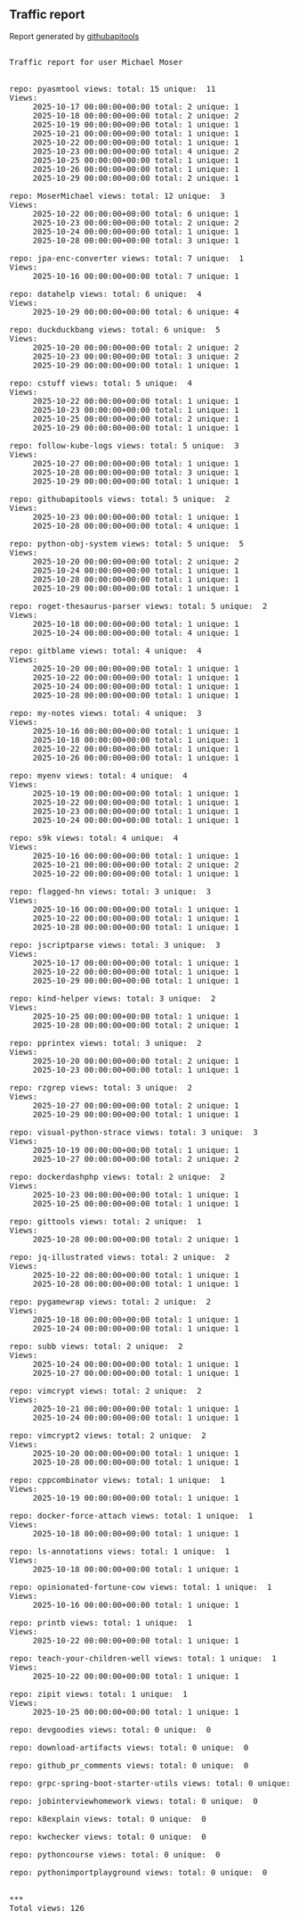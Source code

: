 <h2> Traffic report </h2>

Report generated by <a href="https://github.com/MoserMichael/githubapitools">githubapitools</a>

<pre>

Traffic report for user Michael Moser


repo: pyasmtool views: total: 15 unique:  11
Views:
	 2025-10-17 00:00:00+00:00 total: 2 unique: 1
	 2025-10-18 00:00:00+00:00 total: 2 unique: 2
	 2025-10-19 00:00:00+00:00 total: 1 unique: 1
	 2025-10-21 00:00:00+00:00 total: 1 unique: 1
	 2025-10-22 00:00:00+00:00 total: 1 unique: 1
	 2025-10-23 00:00:00+00:00 total: 4 unique: 2
	 2025-10-25 00:00:00+00:00 total: 1 unique: 1
	 2025-10-26 00:00:00+00:00 total: 1 unique: 1
	 2025-10-29 00:00:00+00:00 total: 2 unique: 1

repo: MoserMichael views: total: 12 unique:  3
Views:
	 2025-10-22 00:00:00+00:00 total: 6 unique: 1
	 2025-10-23 00:00:00+00:00 total: 2 unique: 2
	 2025-10-24 00:00:00+00:00 total: 1 unique: 1
	 2025-10-28 00:00:00+00:00 total: 3 unique: 1

repo: jpa-enc-converter views: total: 7 unique:  1
Views:
	 2025-10-16 00:00:00+00:00 total: 7 unique: 1

repo: datahelp views: total: 6 unique:  4
Views:
	 2025-10-29 00:00:00+00:00 total: 6 unique: 4

repo: duckduckbang views: total: 6 unique:  5
Views:
	 2025-10-20 00:00:00+00:00 total: 2 unique: 2
	 2025-10-23 00:00:00+00:00 total: 3 unique: 2
	 2025-10-29 00:00:00+00:00 total: 1 unique: 1

repo: cstuff views: total: 5 unique:  4
Views:
	 2025-10-22 00:00:00+00:00 total: 1 unique: 1
	 2025-10-23 00:00:00+00:00 total: 1 unique: 1
	 2025-10-25 00:00:00+00:00 total: 2 unique: 1
	 2025-10-29 00:00:00+00:00 total: 1 unique: 1

repo: follow-kube-logs views: total: 5 unique:  3
Views:
	 2025-10-27 00:00:00+00:00 total: 1 unique: 1
	 2025-10-28 00:00:00+00:00 total: 3 unique: 1
	 2025-10-29 00:00:00+00:00 total: 1 unique: 1

repo: githubapitools views: total: 5 unique:  2
Views:
	 2025-10-23 00:00:00+00:00 total: 1 unique: 1
	 2025-10-28 00:00:00+00:00 total: 4 unique: 1

repo: python-obj-system views: total: 5 unique:  5
Views:
	 2025-10-20 00:00:00+00:00 total: 2 unique: 2
	 2025-10-24 00:00:00+00:00 total: 1 unique: 1
	 2025-10-28 00:00:00+00:00 total: 1 unique: 1
	 2025-10-29 00:00:00+00:00 total: 1 unique: 1

repo: roget-thesaurus-parser views: total: 5 unique:  2
Views:
	 2025-10-18 00:00:00+00:00 total: 1 unique: 1
	 2025-10-24 00:00:00+00:00 total: 4 unique: 1

repo: gitblame views: total: 4 unique:  4
Views:
	 2025-10-20 00:00:00+00:00 total: 1 unique: 1
	 2025-10-22 00:00:00+00:00 total: 1 unique: 1
	 2025-10-24 00:00:00+00:00 total: 1 unique: 1
	 2025-10-28 00:00:00+00:00 total: 1 unique: 1

repo: my-notes views: total: 4 unique:  3
Views:
	 2025-10-16 00:00:00+00:00 total: 1 unique: 1
	 2025-10-18 00:00:00+00:00 total: 1 unique: 1
	 2025-10-22 00:00:00+00:00 total: 1 unique: 1
	 2025-10-26 00:00:00+00:00 total: 1 unique: 1

repo: myenv views: total: 4 unique:  4
Views:
	 2025-10-19 00:00:00+00:00 total: 1 unique: 1
	 2025-10-22 00:00:00+00:00 total: 1 unique: 1
	 2025-10-23 00:00:00+00:00 total: 1 unique: 1
	 2025-10-24 00:00:00+00:00 total: 1 unique: 1

repo: s9k views: total: 4 unique:  4
Views:
	 2025-10-16 00:00:00+00:00 total: 1 unique: 1
	 2025-10-21 00:00:00+00:00 total: 2 unique: 2
	 2025-10-22 00:00:00+00:00 total: 1 unique: 1

repo: flagged-hn views: total: 3 unique:  3
Views:
	 2025-10-16 00:00:00+00:00 total: 1 unique: 1
	 2025-10-22 00:00:00+00:00 total: 1 unique: 1
	 2025-10-28 00:00:00+00:00 total: 1 unique: 1

repo: jscriptparse views: total: 3 unique:  3
Views:
	 2025-10-17 00:00:00+00:00 total: 1 unique: 1
	 2025-10-22 00:00:00+00:00 total: 1 unique: 1
	 2025-10-29 00:00:00+00:00 total: 1 unique: 1

repo: kind-helper views: total: 3 unique:  2
Views:
	 2025-10-25 00:00:00+00:00 total: 1 unique: 1
	 2025-10-28 00:00:00+00:00 total: 2 unique: 1

repo: pprintex views: total: 3 unique:  2
Views:
	 2025-10-20 00:00:00+00:00 total: 2 unique: 1
	 2025-10-23 00:00:00+00:00 total: 1 unique: 1

repo: rzgrep views: total: 3 unique:  2
Views:
	 2025-10-27 00:00:00+00:00 total: 2 unique: 1
	 2025-10-29 00:00:00+00:00 total: 1 unique: 1

repo: visual-python-strace views: total: 3 unique:  3
Views:
	 2025-10-19 00:00:00+00:00 total: 1 unique: 1
	 2025-10-27 00:00:00+00:00 total: 2 unique: 2

repo: dockerdashphp views: total: 2 unique:  2
Views:
	 2025-10-23 00:00:00+00:00 total: 1 unique: 1
	 2025-10-25 00:00:00+00:00 total: 1 unique: 1

repo: gittools views: total: 2 unique:  1
Views:
	 2025-10-28 00:00:00+00:00 total: 2 unique: 1

repo: jq-illustrated views: total: 2 unique:  2
Views:
	 2025-10-22 00:00:00+00:00 total: 1 unique: 1
	 2025-10-28 00:00:00+00:00 total: 1 unique: 1

repo: pygamewrap views: total: 2 unique:  2
Views:
	 2025-10-18 00:00:00+00:00 total: 1 unique: 1
	 2025-10-24 00:00:00+00:00 total: 1 unique: 1

repo: subb views: total: 2 unique:  2
Views:
	 2025-10-24 00:00:00+00:00 total: 1 unique: 1
	 2025-10-27 00:00:00+00:00 total: 1 unique: 1

repo: vimcrypt views: total: 2 unique:  2
Views:
	 2025-10-21 00:00:00+00:00 total: 1 unique: 1
	 2025-10-24 00:00:00+00:00 total: 1 unique: 1

repo: vimcrypt2 views: total: 2 unique:  2
Views:
	 2025-10-20 00:00:00+00:00 total: 1 unique: 1
	 2025-10-28 00:00:00+00:00 total: 1 unique: 1

repo: cppcombinator views: total: 1 unique:  1
Views:
	 2025-10-19 00:00:00+00:00 total: 1 unique: 1

repo: docker-force-attach views: total: 1 unique:  1
Views:
	 2025-10-18 00:00:00+00:00 total: 1 unique: 1

repo: ls-annotations views: total: 1 unique:  1
Views:
	 2025-10-18 00:00:00+00:00 total: 1 unique: 1

repo: opinionated-fortune-cow views: total: 1 unique:  1
Views:
	 2025-10-16 00:00:00+00:00 total: 1 unique: 1

repo: printb views: total: 1 unique:  1
Views:
	 2025-10-22 00:00:00+00:00 total: 1 unique: 1

repo: teach-your-children-well views: total: 1 unique:  1
Views:
	 2025-10-22 00:00:00+00:00 total: 1 unique: 1

repo: zipit views: total: 1 unique:  1
Views:
	 2025-10-25 00:00:00+00:00 total: 1 unique: 1

repo: devgoodies views: total: 0 unique:  0

repo: download-artifacts views: total: 0 unique:  0

repo: github_pr_comments views: total: 0 unique:  0

repo: grpc-spring-boot-starter-utils views: total: 0 unique:  0

repo: jobinterviewhomework views: total: 0 unique:  0

repo: k8explain views: total: 0 unique:  0

repo: kwchecker views: total: 0 unique:  0

repo: pythoncourse views: total: 0 unique:  0

repo: pythonimportplayground views: total: 0 unique:  0


***
Total views: 126
